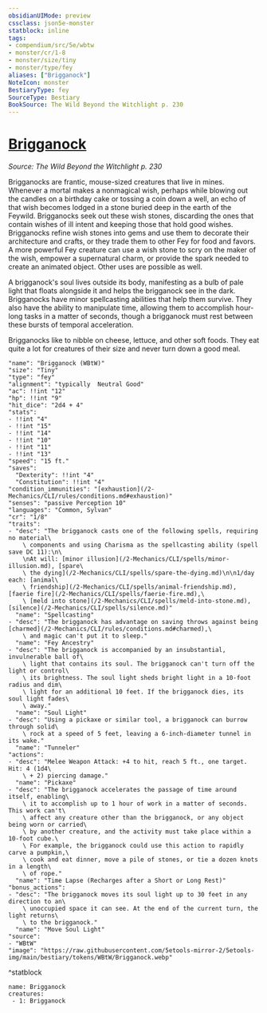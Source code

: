 ```yaml
---
obsidianUIMode: preview
cssclass: json5e-monster
statblock: inline
tags:
- compendium/src/5e/wbtw
- monster/cr/1-8
- monster/size/tiny
- monster/type/fey
aliases: ["Brigganock"]
NoteIcon: monster
BestiaryType: fey
SourceType: Bestiary
BookSource: The Wild Beyond the Witchlight p. 230
---
```

# [Brigganock](2-Mechanics/CLI/bestiary/fey/brigganock-wbtw.md)
*Source: The Wild Beyond the Witchlight p. 230*  

Brigganocks are frantic, mouse-sized creatures that live in mines. Whenever a mortal makes a nonmagical wish, perhaps while blowing out the candles on a birthday cake or tossing a coin down a well, an echo of that wish becomes lodged in a stone buried deep in the earth of the Feywild. Brigganocks seek out these wish stones, discarding the ones that contain wishes of ill intent and keeping those that hold good wishes. Brigganocks refine wish stones into gems and use them to decorate their architecture and crafts, or they trade them to other Fey for food and favors. A more powerful Fey creature can use a wish stone to scry on the maker of the wish, empower a supernatural charm, or provide the spark needed to create an animated object. Other uses are possible as well.

A brigganock's soul lives outside its body, manifesting as a bulb of pale light that floats alongside it and helps the brigganock see in the dark. Brigganocks have minor spellcasting abilities that help them survive. They also have the ability to manipulate time, allowing them to accomplish hour-long tasks in a matter of seconds, though a brigganock must rest between these bursts of temporal acceleration.

Brigganocks like to nibble on cheese, lettuce, and other soft foods. They eat quite a lot for creatures of their size and never turn down a good meal.

```statblock
"name": "Brigganock (WBtW)"
"size": "Tiny"
"type": "fey"
"alignment": "typically  Neutral Good"
"ac": !!int "12"
"hp": !!int "9"
"hit_dice": "2d4 + 4"
"stats":
- !!int "4"
- !!int "15"
- !!int "14"
- !!int "10"
- !!int "11"
- !!int "13"
"speed": "15 ft."
"saves":
  "Dexterity": !!int "4"
  "Constitution": !!int "4"
"condition_immunities": "[exhaustion](/2-Mechanics/CLI/rules/conditions.md#exhaustion)"
"senses": "passive Perception 10"
"languages": "Common, Sylvan"
"cr": "1/8"
"traits":
- "desc": "The brigganock casts one of the following spells, requiring no material\
    \ components and using Charisma as the spellcasting ability (spell save DC 11):\n\
    \nAt will: [minor illusion](/2-Mechanics/CLI/spells/minor-illusion.md), [spare\
    \ the dying](/2-Mechanics/CLI/spells/spare-the-dying.md)\n\n1/day each: [animal\
    \ friendship](/2-Mechanics/CLI/spells/animal-friendship.md), [faerie fire](/2-Mechanics/CLI/spells/faerie-fire.md),\
    \ [meld into stone](/2-Mechanics/CLI/spells/meld-into-stone.md), [silence](/2-Mechanics/CLI/spells/silence.md)"
  "name": "Spellcasting"
- "desc": "The brigganock has advantage on saving throws against being [charmed](/2-Mechanics/CLI/rules/conditions.md#charmed),\
    \ and magic can't put it to sleep."
  "name": "Fey Ancestry"
- "desc": "The brigganock is accompanied by an insubstantial, invulnerable ball of\
    \ light that contains its soul. The brigganock can't turn off the light or control\
    \ its brightness. The soul light sheds bright light in a 10-foot radius and dim\
    \ light for an additional 10 feet. If the brigganock dies, its soul light fades\
    \ away."
  "name": "Soul Light"
- "desc": "Using a pickaxe or similar tool, a brigganock can burrow through solid\
    \ rock at a speed of 5 feet, leaving a 6-inch-diameter tunnel in its wake."
  "name": "Tunneler"
"actions":
- "desc": "Melee Weapon Attack: +4 to hit, reach 5 ft., one target. Hit: 4 (1d4\
    \ + 2) piercing damage."
  "name": "Pickaxe"
- "desc": "The brigganock accelerates the passage of time around itself, enabling\
    \ it to accomplish up to 1 hour of work in a matter of seconds. This work can't\
    \ affect any creature other than the brigganock, or any object being worn or carried\
    \ by another creature, and the activity must take place within a 10-foot cube.\
    \ For example, the brigganock could use this action to rapidly carve a pumpkin,\
    \ cook and eat dinner, move a pile of stones, or tie a dozen knots in a length\
    \ of rope."
  "name": "Time Lapse (Recharges after a Short or Long Rest)"
"bonus_actions":
- "desc": "The brigganock moves its soul light up to 30 feet in any direction to an\
    \ unoccupied space it can see. At the end of the current turn, the light returns\
    \ to the brigganock."
  "name": "Move Soul Light"
"source":
- "WBtW"
"image": "https://raw.githubusercontent.com/5etools-mirror-2/5etools-img/main/bestiary/tokens/WBtW/Brigganock.webp"
```
^statblock

```encounter-table
name: Brigganock
creatures:
 - 1: Brigganock
```